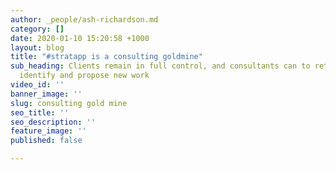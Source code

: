 ```yaml
---
author: _people/ash-richardson.md
category: []
date: 2020-01-10 15:20:58 +1000
layout: blog
title: "#stratapp is a consulting goldmine"
sub_heading: Clients remain in full control, and consultants can to rethink how they
  identify and propose new work
video_id: ''
banner_image: ''
slug: consulting gold mine
seo_title: ''
seo_description: ''
feature_image: ''
published: false

---
```

